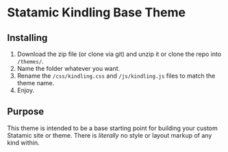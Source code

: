 Statamic Kindling Base Theme
================================

## Installing
1. Download the zip file (or clone via git) and unzip it or clone the repo into `/themes/`.
2. Name the folder whatever you want.
3. Rename the `/css/kindling.css` and `/js/kindling.js` files to match the theme name.
4. Enjoy.

## Purpose

This theme is intended to be a base starting point for building your custom Statamic site or theme. There is *literally* no style or layout markup of any kind within.